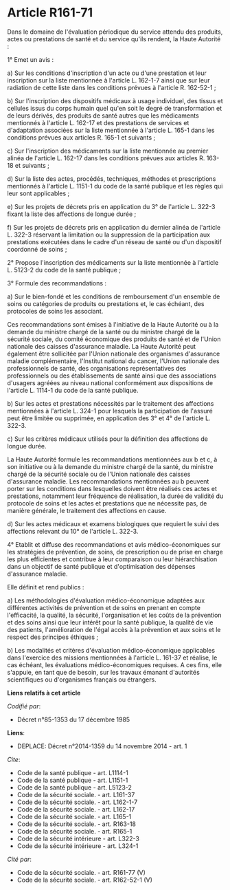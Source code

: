 # Article R161-71

Dans le domaine de l'évaluation périodique du service attendu des produits, actes ou prestations de santé et du service
qu'ils rendent, la Haute Autorité : 

1° Emet un avis : 

a) Sur les conditions d'inscription d'un acte ou d'une prestation et leur inscription sur la liste mentionnée à l'article L.
162-1-7 ainsi que sur leur radiation de cette liste dans les conditions prévues à l'article R. 162-52-1 ; 

b) Sur l'inscription des dispositifs médicaux à usage individuel, des tissus et cellules issus du corps humain quel qu'en
soit le degré de transformation et de leurs dérivés, des produits de santé autres que les médicaments mentionnés à l'article
L. 162-17 et des prestations de services et d'adaptation associées sur la liste mentionnée à l'article L. 165-1 dans les
conditions prévues aux articles R. 165-1 et suivants ; 

c) Sur l'inscription des médicaments sur la liste mentionnée au premier alinéa de l'article L. 162-17 dans les conditions
prévues aux articles R. 163-18 et suivants ; 

d) Sur la liste des actes, procédés, techniques, méthodes et prescriptions mentionnés à l'article L. 1151-1 du code de la
santé publique et les règles qui leur sont applicables ; 

e) Sur les projets de décrets pris en application du 3° de l'article L. 322-3 fixant la liste des affections de longue
durée ; 

f) Sur les projets de décrets pris en application du dernier alinéa de l'article L. 322-3 réservant la limitation ou la
suppression de la participation aux prestations exécutées dans le cadre d'un réseau de santé ou d'un dispositif coordonné de
soins ; 

2° Propose l'inscription des médicaments sur la liste mentionnée à l'article L. 5123-2 du code de la santé publique ; 

3° Formule des recommandations : 

a) Sur le bien-fondé et les conditions de remboursement d'un ensemble de soins ou catégories de produits ou prestations et,
le cas échéant, des protocoles de soins les associant. 

Ces recommandations sont émises à l'initiative de la Haute Autorité ou à la demande du ministre chargé de la santé ou du
ministre chargé de la sécurité sociale, du comité économique des produits de santé et de l'Union nationale des caisses
d'assurance maladie. La Haute Autorité peut également être sollicitée par l'Union nationale des organismes d'assurance
maladie complémentaire, l'Institut national du cancer, l'Union nationale des professionnels de santé, des organisations
représentatives des professionnels ou des établissements de santé ainsi que des associations d'usagers agréées au niveau
national conformément aux dispositions de l'article L. 1114-1 du code de la santé publique. 

b) Sur les actes et prestations nécessités par le traitement des affections mentionnées à l'article L. 324-1 pour lesquels la
participation de l'assuré peut être limitée ou supprimée, en application des 3° et 4° de l'article L. 322-3. 

c) Sur les critères médicaux utilisés pour la définition des affections de longue durée. 

La Haute Autorité formule les recommandations mentionnées aux b et c, à son initiative ou à la demande du ministre chargé de
la santé, du ministre chargé de la sécurité sociale ou de l'Union nationale des caisses d'assurance maladie. Les
recommandations mentionnées au b peuvent porter sur les conditions dans lesquelles doivent être réalisés ces actes et
prestations, notamment leur fréquence de réalisation, la durée de validité du protocole de soins et les actes et prestations
que ne nécessite pas, de manière générale, le traitement des affections en cause. 

d) Sur les actes médicaux et examens biologiques que requiert le suivi des affections relevant du 10° de l'article L. 322-3.

4° Etablit et diffuse des recommandations et avis médico-économiques sur les stratégies de prévention, de soins, de
prescription ou de prise en charge les plus efficientes et contribue à leur comparaison ou leur hiérarchisation dans un
objectif de santé publique et d'optimisation des dépenses d'assurance maladie. 

Elle définit et rend publics : 

a) Les méthodologies d'évaluation médico-économique adaptées aux différentes activités de prévention et de soins en prenant
en compte l'efficacité, la qualité, la sécurité, l'organisation et les coûts de la prévention et des soins ainsi que leur
intérêt pour la santé publique, la qualité de vie des patients, l'amélioration de l'égal accès à la prévention et aux soins
et le respect des principes éthiques ; 

b) Les modalités et critères d'évaluation médico-économique applicables dans l'exercice des missions mentionnées à l'article
L. 161-37 et réalise, le cas échéant, les évaluations médico-économiques requises. A ces fins, elle s'appuie, en tant que de
besoin, sur les travaux émanant d'autorités scientifiques ou d'organismes français ou étrangers.

**Liens relatifs à cet article**

_Codifié par_:

  - Décret n°85-1353 du 17 décembre 1985

**Liens**:

  - DEPLACE: Décret n°2014-1359 du 14 novembre 2014 - art. 1

_Cite_:

  - Code de la santé publique - art. L1114-1
  - Code de la santé publique - art. L1151-1
  - Code de la santé publique - art. L5123-2
  - Code de la sécurité sociale. - art. L161-37
  - Code de la sécurité sociale. - art. L162-1-7
  - Code de la sécurité sociale. - art. L162-17
  - Code de la sécurité sociale. - art. L165-1
  - Code de la sécurité sociale. - art. R163-18
  - Code de la sécurité sociale. - art. R165-1
  - Code de la sécurité intérieure - art. L322-3
  - Code de la sécurité intérieure - art. L324-1

_Cité par_:

  - Code de la sécurité sociale. - art. R161-77 (V)
  - Code de la sécurité sociale. - art. R162-52-1 (V)
